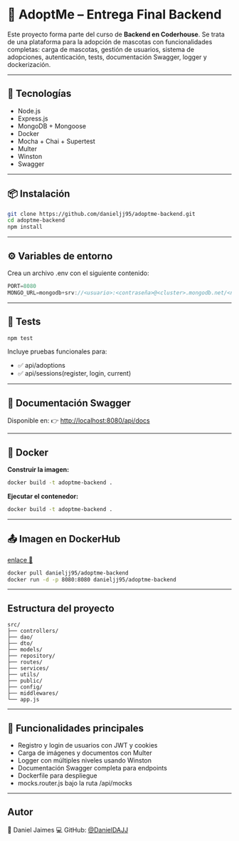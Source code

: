 # 🐾 AdoptMe – Entrega Final Backend

Este proyecto forma parte del curso de **Backend en Coderhouse**. Se trata de una plataforma para la adopción de mascotas con funcionalidades completas: carga de mascotas, gestión de usuarios, sistema de adopciones, autenticación, tests, documentación Swagger, logger y dockerización.

---

## 🚀 Tecnologías

- Node.js
- Express.js
- MongoDB + Mongoose
- Docker
- Mocha + Chai + Supertest
- Multer
- Winston
- Swagger

---

## 📦 Instalación

```bash
git clone https://github.com/danieljj95/adoptme-backend.git
cd adoptme-backend
npm install
```

---

## ⚙️ Variables de entorno
Crea un archivo .env con el siguiente contenido:
```js
PORT=8080
MONGO_URL=mongodb+srv://<usuario>:<contraseña>@<cluster>.mongodb.net/<nombreDB>
```

---

## 🧪 Tests
```bash
npm test
```
Incluye pruebas funcionales para:
- ✅ api/adoptions
- ✅ api/sessions(register, login, current)

---

## 📄 Documentación Swagger
Disponible en:
👉 [http://localhost:8080/api/docs](http://localhost:8080/api/docs)

---

## 🐳 Docker

**Construir la imagen:**
```bash
docker build -t adoptme-backend .
```

**Ejecutar el contenedor:**
```bash
docker build -t adoptme-backend .
```

---

## 📤 Imagen en DockerHub
[enlace 🔗](https://hub.docker.com/r/danieljj95/adoptme-backend)
```bash
docker pull danieljj95/adoptme-backend
docker run -d -p 8080:8080 danieljj95/adoptme-backend
```

---

## Estructura del proyecto
```arduino
src/
├── controllers/
├── dao/
├── dto/
├── models/
├── repository/
├── routes/
├── services/
├── utils/
├── public/
├── config/
├── middlewares/
└── app.js
```

---

## 🔐 Funcionalidades principales
- Registro y login de usuarios con JWT y cookies
- Carga de imágenes y documentos con Multer
- Logger con múltiples niveles usando Winston
- Documentación Swagger completa para endpoints
- Dockerfile para despliegue
- mocks.router.js bajo la ruta /api/mocks

---

## Autor
👤 Daniel Jaimes
💻 GitHub: [@DanielDAJJ](https://github.com/DanielDAJJ)
